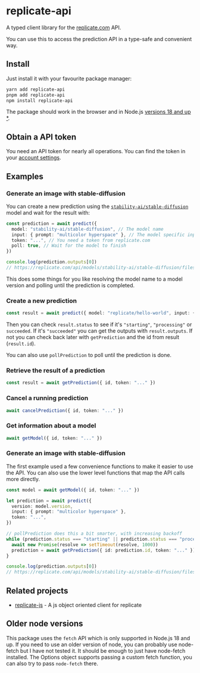 # replicate-api

A typed client library for the [replicate.com](https://replicate.com/) API.

You can use this to access the prediction API in a type-safe and convenient way.

## Install

Just install it with your favourite package manager:

```bash
yarn add replicate-api
pnpm add replicate-api
npm install replicate-api
```

The package should work in the browser and in Node.js [versions 18 and up \*](#older-node-versions).

## Obtain a API token

You need an API token for nearly all operations. You can find the token in your
[account settings](https://replicate.com/account).

## Examples

### Generate an image with stable-diffusion

You can create a new prediction using the
[`stability-ai/stable-diffusion`](https://replicate.com/stability-ai/stable-diffusion) model and wait for the result
with:

```typescript
const prediction = await predict({
  model: "stability-ai/stable-diffusion", // The model name
  input: { prompt: "multicolor hyperspace" }, // The model specific input
  token: "...", // You need a token from replicate.com
  poll: true, // Wait for the model to finish
})

console.log(prediction.outputs[0])
// https://replicate.com/api/models/stability-ai/stable-diffusion/files/58a1dcfc-3d5d-4297-bac2-5395294fe463/out-0.png
```

This does some things for you like resolving the model name to a model version and polling until the prediction is
completed.

### Create a new prediction

```typescript
const result = await predict({ model: "replicate/hello-world", input: { prompt: "..." }, token: "..." })
```

Then you can check `result.status` to see if it's `"starting"`, `"processing"` or `succeeded`. If it's `"succeeded"` you
can get the outputs with `result.outputs`. If not you can check back later with `getPrediction` and the id from result
(`result.id`).

You can also use `pollPrediction` to poll until the prediction is done.

### Retrieve the result of a prediction

```typescript
const result = await getPrediction({ id, token: "..." })
```

### Cancel a running prediction

```typescript
await cancelPrediction({ id, token: "..." })
```

### Get information about a model

```typescript
await getModel({ id, token: "..." })
```

### Generate an image with stable-diffusion

The first example used a few convenience functions to make it easier to use the API. You can also use the lower level
functions that map the API calls more directly.

```typescript
const model = await getModel({ id, token: "..." })

let prediction = await predict({
  version: model.version,
  input: { prompt: "multicolor hyperspace" },
  token: "...",
})

// pollPrediction does this a bit smarter, with increasing backoff
while (prediction.status === "starting" || prediction.status === "processing") {
  await new Promise(resolve => setTimeout(resolve, 1000))
  prediction = await getPrediction({ id: prediction.id, token: "..." })
}

console.log(prediction.outputs[0])
// https://replicate.com/api/models/stability-ai/stable-diffusion/files/58a1dcfc-3d5d-4297-bac2-5395294fe463/out-0.png
```

## Related projects

- [replicate-js](https://github.com/nicholascelestin/replicate-js) - A js object oriented client for replicate

## Older node versions

This package uses the `fetch` API which is only supported in Node.js 18 and up. If you need to use an older version of
node, you can probably use node-fetch but I have not tested it. It should be enough to just have node-fetch installed.
The Options object supports passing a custom fetch function, you can also try to pass `node-fetch` there.
